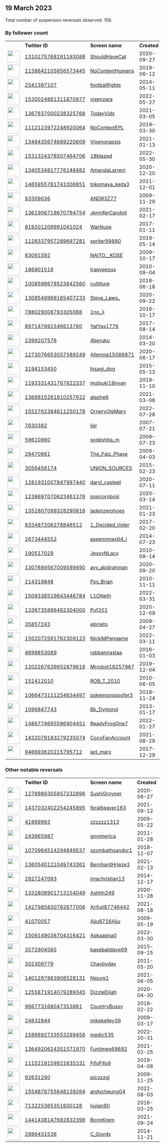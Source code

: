 
## 19 March 2023
Total number of suspension reversals observed: 158.

### By follower count
<table><tr><th></th><th align="left">Twitter ID</th><th align="left">Screen name</th>
<th align="left">Created</th><th align="left">Status</th><th align="left">Suspended</th><th align="left">Followers</th>
<tr><td><a href="https://pbs.twimg.com/profile_images/1365068242918780928/m278bxAZ_normal.jpg"><img src="https://pbs.twimg.com/profile_images/1365068242918780928/m278bxAZ_normal.jpg" width="40px" height="40px" align="center"/></a></td><td><a href="https://twitter.com/intent/user?user_id=1310275768191193088">1310275768191193088</a></td><td><a href="https://twitter.com/ShouldHaveCat">ShouldHaveCat</a></td><td>2020-09-27</td><td align="center"></td><td></td><td>1505315</td></tr>
<tr><td><a href="https://pbs.twimg.com/profile_images/1207636309508014081/hfA24vWM_normal.jpg"><img src="https://pbs.twimg.com/profile_images/1207636309508014081/hfA24vWM_normal.jpg" width="40px" height="40px" align="center"/></a></td><td><a href="https://twitter.com/intent/user?user_id=1138842105856573445">1138842105856573445</a></td><td><a href="https://twitter.com/NoContextHumans">NoContextHumans</a></td><td>2019-06-12</td><td align="center"></td><td>2022-07-27</td><td>1486108</td></tr>
<tr><td><a href="https://pbs.twimg.com/profile_images/1437460003900821504/lDsYXZDr_normal.jpg"><img src="https://pbs.twimg.com/profile_images/1437460003900821504/lDsYXZDr_normal.jpg" width="40px" height="40px" align="center"/></a></td><td><a href="https://twitter.com/intent/user?user_id=2541397107">2541397107</a></td><td><a href="https://twitter.com/footbalIfights">footbalIfights</a></td><td>2014-05-11</td><td align="center"></td><td>2022-07-29</td><td>510726</td></tr>
<tr><td><a href="https://pbs.twimg.com/profile_images/1530026125606649856/VBampssd_normal.jpg"><img src="https://pbs.twimg.com/profile_images/1530026125606649856/VBampssd_normal.jpg" width="40px" height="40px" align="center"/></a></td><td><a href="https://twitter.com/intent/user?user_id=1530024881311870977">1530024881311870977</a></td><td><a href="https://twitter.com/vixenzara">vixenzara</a></td><td>2022-05-27</td><td align="center"></td><td>2023-02-03</td><td>327039</td></tr>
<tr><td><a href="https://pbs.twimg.com/profile_images/1431318621574287369/Ft3jWrPb_normal.jpg"><img src="https://pbs.twimg.com/profile_images/1431318621574287369/Ft3jWrPb_normal.jpg" width="40px" height="40px" align="center"/></a></td><td><a href="https://twitter.com/intent/user?user_id=1367837000238325768">1367837000238325768</a></td><td><a href="https://twitter.com/TodayVids">TodayVids</a></td><td>2021-03-05</td><td align="center"></td><td></td><td>294535</td></tr>
<tr><td><a href="https://pbs.twimg.com/profile_images/1490652190217748486/6F_rheWo_normal.jpg"><img src="https://pbs.twimg.com/profile_images/1490652190217748486/6F_rheWo_normal.jpg" width="40px" height="40px" align="center"/></a></td><td><a href="https://twitter.com/intent/user?user_id=1112123972248920064">1112123972248920064</a></td><td><a href="https://twitter.com/NoContextEPL">NoContextEPL</a></td><td>2019-03-30</td><td align="center"></td><td>2022-07-29</td><td>257821</td></tr>
<tr><td><a href="https://pbs.twimg.com/profile_images/1459362961311604741/H0b8_XBH_normal.jpg"><img src="https://pbs.twimg.com/profile_images/1459362961311604741/H0b8_XBH_normal.jpg" width="40px" height="40px" align="center"/></a></td><td><a href="https://twitter.com/intent/user?user_id=1349435674689220609">1349435674689220609</a></td><td><a href="https://twitter.com/Vixenonassis">Vixenonassis</a></td><td>2021-01-13</td><td align="center"></td><td>2023-02-04</td><td>189730</td></tr>
<tr><td><a href="https://pbs.twimg.com/profile_images/1636537227831558144/PxiZH4OK_normal.jpg"><img src="https://pbs.twimg.com/profile_images/1636537227831558144/PxiZH4OK_normal.jpg" width="40px" height="40px" align="center"/></a></td><td><a href="https://twitter.com/intent/user?user_id=1531324378507464706">1531324378507464706</a></td><td><a href="https://twitter.com/18blazed">18blazed</a></td><td>2022-05-30</td><td align="center"></td><td>2023-02-03</td><td>162173</td></tr>
<tr><td><a href="https://pbs.twimg.com/profile_images/1435350430045851651/Qy0pTEkH_normal.jpg"><img src="https://pbs.twimg.com/profile_images/1435350430045851651/Qy0pTEkH_normal.jpg" width="40px" height="40px" align="center"/></a></td><td><a href="https://twitter.com/intent/user?user_id=1340534817776148482">1340534817776148482</a></td><td><a href="https://twitter.com/AmandaLarreni">AmandaLarreni</a></td><td>2020-12-20</td><td align="center"></td><td>2022-06-03</td><td>140359</td></tr>
<tr><td><a href="https://pbs.twimg.com/profile_images/1465956099589173248/NW6NL-m__normal.jpg"><img src="https://pbs.twimg.com/profile_images/1465956099589173248/NW6NL-m__normal.jpg" width="40px" height="40px" align="center"/></a></td><td><a href="https://twitter.com/intent/user?user_id=1465955781741006851">1465955781741006851</a></td><td><a href="https://twitter.com/tokomaya_keita3">tokomaya_keita3</a></td><td>2021-12-01</td><td align="center"></td><td>2023-02-03</td><td>124196</td></tr>
<tr><td><a href="https://pbs.twimg.com/profile_images/1243197244981104640/eJxRy6Yc_normal.jpg"><img src="https://pbs.twimg.com/profile_images/1243197244981104640/eJxRy6Yc_normal.jpg" width="40px" height="40px" align="center"/></a></td><td><a href="https://twitter.com/intent/user?user_id=93309036">93309036</a></td><td><a href="https://twitter.com/ANDR3Z77">ANDR3Z77</a></td><td>2009-11-29</td><td align="center"></td><td>2022-03-24</td><td>105611</td></tr>
<tr><td><a href="https://pbs.twimg.com/profile_images/1444737216811573248/it24QcXv_normal.jpg"><img src="https://pbs.twimg.com/profile_images/1444737216811573248/it24QcXv_normal.jpg" width="40px" height="40px" align="center"/></a></td><td><a href="https://twitter.com/intent/user?user_id=1361906718670794754">1361906718670794754</a></td><td><a href="https://twitter.com/JenniferCandoli">JenniferCandoli</a></td><td>2021-02-17</td><td align="center"></td><td>2022-06-03</td><td>71208</td></tr>
<tr><td><a href="https://pbs.twimg.com/profile_images/1198807543205765121/LPhFDOcU_normal.jpg"><img src="https://pbs.twimg.com/profile_images/1198807543205765121/LPhFDOcU_normal.jpg" width="40px" height="40px" align="center"/></a></td><td><a href="https://twitter.com/intent/user?user_id=819201209991041024">819201209991041024</a></td><td><a href="https://twitter.com/WarNuse">WarNuse</a></td><td>2017-01-11</td><td align="center"></td><td></td><td>68987</td></tr>
<tr><td><a href="https://pbs.twimg.com/profile_images/1145825278834434048/wBlkauRi_normal.png"><img src="https://pbs.twimg.com/profile_images/1145825278834434048/wBlkauRi_normal.png" width="40px" height="40px" align="center"/></a></td><td><a href="https://twitter.com/intent/user?user_id=1128337957289697281">1128337957289697281</a></td><td><a href="https://twitter.com/spriter99880">spriter99880</a></td><td>2019-05-14</td><td align="center"></td><td>2022-04-05</td><td>43787</td></tr>
<tr><td><a href="https://pbs.twimg.com/profile_images/1593509605954711552/8QVIuROa_normal.jpg"><img src="https://pbs.twimg.com/profile_images/1593509605954711552/8QVIuROa_normal.jpg" width="40px" height="40px" align="center"/></a></td><td><a href="https://twitter.com/intent/user?user_id=83091592">83091592</a></td><td><a href="https://twitter.com/NAITO__KOSE">NAITO__KOSE</a></td><td>2009-10-17</td><td align="center"></td><td>2023-02-03</td><td>29438</td></tr>
<tr><td><a href="https://pbs.twimg.com/profile_images/1620415618108325889/BtKmNQ4S_normal.jpg"><img src="https://pbs.twimg.com/profile_images/1620415618108325889/BtKmNQ4S_normal.jpg" width="40px" height="40px" align="center"/></a></td><td><a href="https://twitter.com/intent/user?user_id=186901519">186901519</a></td><td><a href="https://twitter.com/trapyeezus">trapyeezus</a></td><td>2010-09-04</td><td align="center">🔒</td><td>2022-02-20</td><td>26594</td></tr>
<tr><td><a href="https://pbs.twimg.com/profile_images/1073902361565814790/honJyiSZ_normal.jpg"><img src="https://pbs.twimg.com/profile_images/1073902361565814790/honJyiSZ_normal.jpg" width="40px" height="40px" align="center"/></a></td><td><a href="https://twitter.com/intent/user?user_id=1008598678523842560">1008598678523842560</a></td><td><a href="https://twitter.com/culttture">culttture</a></td><td>2018-06-18</td><td align="center"></td><td></td><td>25841</td></tr>
<tr><td><a href="https://pbs.twimg.com/profile_images/1489583865568145419/L4dCNJCB_normal.jpg"><img src="https://pbs.twimg.com/profile_images/1489583865568145419/L4dCNJCB_normal.jpg" width="40px" height="40px" align="center"/></a></td><td><a href="https://twitter.com/intent/user?user_id=1308549999165407233">1308549999165407233</a></td><td><a href="https://twitter.com/Steve_Laws_">Steve_Laws_</a></td><td>2020-09-22</td><td align="center"></td><td>2022-03-23</td><td>24144</td></tr>
<tr><td><a href="https://pbs.twimg.com/profile_images/1609214370239893504/kptiCjlv_normal.jpg"><img src="https://pbs.twimg.com/profile_images/1609214370239893504/kptiCjlv_normal.jpg" width="40px" height="40px" align="center"/></a></td><td><a href="https://twitter.com/intent/user?user_id=788029008793305088">788029008793305088</a></td><td><a href="https://twitter.com/1no_ji">1no_ji</a></td><td>2016-10-17</td><td align="center"></td><td>2023-02-03</td><td>21905</td></tr>
<tr><td><a href="https://pbs.twimg.com/profile_images/1584156077645393920/1SFrKpQk_normal.jpg"><img src="https://pbs.twimg.com/profile_images/1584156077645393920/1SFrKpQk_normal.jpg" width="40px" height="40px" align="center"/></a></td><td><a href="https://twitter.com/intent/user?user_id=897147991546613760">897147991546613760</a></td><td><a href="https://twitter.com/YatYas1776">YatYas1776</a></td><td>2017-08-14</td><td align="center"></td><td>2022-11-06</td><td>16915</td></tr>
<tr><td><a href="https://pbs.twimg.com/profile_images/1590385753896681473/sVPyr51T_normal.jpg"><img src="https://pbs.twimg.com/profile_images/1590385753896681473/sVPyr51T_normal.jpg" width="40px" height="40px" align="center"/></a></td><td><a href="https://twitter.com/intent/user?user_id=2399207576">2399207576</a></td><td><a href="https://twitter.com/4beruku">4beruku</a></td><td>2014-03-20</td><td align="center"></td><td>2023-02-03</td><td>15524</td></tr>
<tr><td><a href="https://pbs.twimg.com/profile_images/1275442976685092865/fem49jMh_normal.jpg"><img src="https://pbs.twimg.com/profile_images/1275442976685092865/fem49jMh_normal.jpg" width="40px" height="40px" align="center"/></a></td><td><a href="https://twitter.com/intent/user?user_id=1273076653057589249">1273076653057589249</a></td><td><a href="https://twitter.com/Allenma15086871">Allenma15086871</a></td><td>2020-06-17</td><td align="center"></td><td></td><td>14118</td></tr>
<tr><td><a href="https://pbs.twimg.com/profile_images/1636871035126689792/pueogsHm_normal.jpg"><img src="https://pbs.twimg.com/profile_images/1636871035126689792/pueogsHm_normal.jpg" width="40px" height="40px" align="center"/></a></td><td><a href="https://twitter.com/intent/user?user_id=3194153450">3194153450</a></td><td><a href="https://twitter.com/hisagi_dog">hisagi_dog</a></td><td>2015-05-13</td><td align="center"></td><td>2023-02-02</td><td>12921</td></tr>
<tr><td><a href="https://pbs.twimg.com/profile_images/1518480105118466048/CvuhRihU_normal.jpg"><img src="https://pbs.twimg.com/profile_images/1518480105118466048/CvuhRihU_normal.jpg" width="40px" height="40px" align="center"/></a></td><td><a href="https://twitter.com/intent/user?user_id=1193331431767822337">1193331431767822337</a></td><td><a href="https://twitter.com/mutsuki18nyan">mutsuki18nyan</a></td><td>2019-11-10</td><td align="center"></td><td>2023-02-03</td><td>10976</td></tr>
<tr><td><a href="https://pbs.twimg.com/profile_images/1562380684572106753/0Qm-3JvI_normal.jpg"><img src="https://pbs.twimg.com/profile_images/1562380684572106753/0Qm-3JvI_normal.jpg" width="40px" height="40px" align="center"/></a></td><td><a href="https://twitter.com/intent/user?user_id=1368815261810257922">1368815261810257922</a></td><td><a href="https://twitter.com/alazhe6">alazhe6</a></td><td>2021-03-08</td><td align="center"></td><td>2023-02-03</td><td>10377</td></tr>
<tr><td><a href="https://pbs.twimg.com/profile_images/1619742112060243968/5NlJuh3W_normal.jpg"><img src="https://pbs.twimg.com/profile_images/1619742112060243968/5NlJuh3W_normal.jpg" width="40px" height="40px" align="center"/></a></td><td><a href="https://twitter.com/intent/user?user_id=1552762384611250178">1552762384611250178</a></td><td><a href="https://twitter.com/OrneryOleMarv">OrneryOleMarv</a></td><td>2022-07-28</td><td align="center"></td><td>2023-03-15</td><td>10104</td></tr>
<tr><td><a href="https://pbs.twimg.com/profile_images/24692232/Beijing_Great_Wall_Cable_Car6_normal.jpg"><img src="https://pbs.twimg.com/profile_images/24692232/Beijing_Great_Wall_Cable_Car6_normal.jpg" width="40px" height="40px" align="center"/></a></td><td><a href="https://twitter.com/intent/user?user_id=7630382">7630382</a></td><td><a href="https://twitter.com/liel">liel</a></td><td>2007-07-21</td><td align="center"></td><td>2023-03-15</td><td>8092</td></tr>
<tr><td><a href="https://pbs.twimg.com/profile_images/1510303471056330754/oOcf_ZnK_normal.jpg"><img src="https://pbs.twimg.com/profile_images/1510303471056330754/oOcf_ZnK_normal.jpg" width="40px" height="40px" align="center"/></a></td><td><a href="https://twitter.com/intent/user?user_id=59610860">59610860</a></td><td><a href="https://twitter.com/sodeshita_m">sodeshita_m</a></td><td>2009-07-23</td><td align="center"></td><td>2023-02-04</td><td>7745</td></tr>
<tr><td><a href="https://pbs.twimg.com/profile_images/1636951019392319488/lXbYPhS2_normal.jpg"><img src="https://pbs.twimg.com/profile_images/1636951019392319488/lXbYPhS2_normal.jpg" width="40px" height="40px" align="center"/></a></td><td><a href="https://twitter.com/intent/user?user_id=28470661">28470661</a></td><td><a href="https://twitter.com/The_Faiz_Phase">The_Faiz_Phase</a></td><td>2009-04-03</td><td align="center"></td><td>2022-12-01</td><td>7356</td></tr>
<tr><td><a href="https://pbs.twimg.com/profile_images/1613203689300172804/lnFnpvc1_normal.jpg"><img src="https://pbs.twimg.com/profile_images/1613203689300172804/lnFnpvc1_normal.jpg" width="40px" height="40px" align="center"/></a></td><td><a href="https://twitter.com/intent/user?user_id=3056458174">3056458174</a></td><td><a href="https://twitter.com/UNION_SOURCES">UNION_SOURCES</a></td><td>2015-02-23</td><td align="center"></td><td>2023-02-03</td><td>6435</td></tr>
<tr><td><a href="https://pbs.twimg.com/profile_images/1315046296483442688/zImZxa2R_normal.jpg"><img src="https://pbs.twimg.com/profile_images/1315046296483442688/zImZxa2R_normal.jpg" width="40px" height="40px" align="center"/></a></td><td><a href="https://twitter.com/intent/user?user_id=1281931007847997440">1281931007847997440</a></td><td><a href="https://twitter.com/daryl_casteel">daryl_casteel</a></td><td>2020-07-11</td><td align="center"></td><td></td><td>6128</td></tr>
<tr><td><a href="https://pbs.twimg.com/profile_images/1483991872032763904/AJ0lt1ol_normal.jpg"><img src="https://pbs.twimg.com/profile_images/1483991872032763904/AJ0lt1ol_normal.jpg" width="40px" height="40px" align="center"/></a></td><td><a href="https://twitter.com/intent/user?user_id=1238697070623461376">1238697070623461376</a></td><td><a href="https://twitter.com/popcornboiii">popcornboiii</a></td><td>2020-03-14</td><td align="center"></td><td>2022-11-29</td><td>5532</td></tr>
<tr><td><a href="https://pbs.twimg.com/profile_images/1633489533843955714/6iWhGOOa_normal.jpg"><img src="https://pbs.twimg.com/profile_images/1633489533843955714/6iWhGOOa_normal.jpg" width="40px" height="40px" align="center"/></a></td><td><a href="https://twitter.com/intent/user?user_id=1352807099328290816">1352807099328290816</a></td><td><a href="https://twitter.com/jadenzerohoes">jadenzerohoes</a></td><td>2021-01-23</td><td align="center"></td><td></td><td>3793</td></tr>
<tr><td><a href="https://pbs.twimg.com/profile_images/1351781992837255174/BL7Y2mEo_normal.png"><img src="https://pbs.twimg.com/profile_images/1351781992837255174/BL7Y2mEo_normal.png" width="40px" height="40px" align="center"/></a></td><td><a href="https://twitter.com/intent/user?user_id=833487206278848512">833487206278848512</a></td><td><a href="https://twitter.com/1_Decided_Voter">1_Decided_Voter</a></td><td>2017-02-20</td><td align="center"></td><td>2022-05-21</td><td>3269</td></tr>
<tr><td><a href="https://pbs.twimg.com/profile_images/1123940443685888000/MH7VDnBc_normal.jpg"><img src="https://pbs.twimg.com/profile_images/1123940443685888000/MH7VDnBc_normal.jpg" width="40px" height="40px" align="center"/></a></td><td><a href="https://twitter.com/intent/user?user_id=2673444552">2673444552</a></td><td><a href="https://twitter.com/aspennmax64_l">aspennmax64_l</a></td><td>2014-07-23</td><td align="center"></td><td></td><td>3239</td></tr>
<tr><td><a href="https://pbs.twimg.com/profile_images/1630234354285948929/Mr8uzqXL_normal.jpg"><img src="https://pbs.twimg.com/profile_images/1630234354285948929/Mr8uzqXL_normal.jpg" width="40px" height="40px" align="center"/></a></td><td><a href="https://twitter.com/intent/user?user_id=190517029">190517029</a></td><td><a href="https://twitter.com/JessyNLacy">JessyNLacy</a></td><td>2010-09-14</td><td align="center"></td><td>2023-03-15</td><td>2772</td></tr>
<tr><td><a href="https://pbs.twimg.com/profile_images/1313167909078929410/4OULn4xY_normal.jpg"><img src="https://pbs.twimg.com/profile_images/1313167909078929410/4OULn4xY_normal.jpg" width="40px" height="40px" align="center"/></a></td><td><a href="https://twitter.com/intent/user?user_id=1307689567009599490">1307689567009599490</a></td><td><a href="https://twitter.com/avv_abdirahman">avv_abdirahman</a></td><td>2020-09-20</td><td align="center"></td><td>2023-01-30</td><td>2443</td></tr>
<tr><td><a href="https://pbs.twimg.com/profile_images/1632431432365924352/vMOh--SE_normal.jpg"><img src="https://pbs.twimg.com/profile_images/1632431432365924352/vMOh--SE_normal.jpg" width="40px" height="40px" align="center"/></a></td><td><a href="https://twitter.com/intent/user?user_id=214319848">214319848</a></td><td><a href="https://twitter.com/Psy_Brian">Psy_Brian</a></td><td>2010-11-11</td><td align="center"></td><td>2023-03-17</td><td>2250</td></tr>
<tr><td><a href="https://pbs.twimg.com/profile_images/1582098671092396033/4hQdUcw0_normal.jpg"><img src="https://pbs.twimg.com/profile_images/1582098671092396033/4hQdUcw0_normal.jpg" width="40px" height="40px" align="center"/></a></td><td><a href="https://twitter.com/intent/user?user_id=1509338519843446784">1509338519843446784</a></td><td><a href="https://twitter.com/L1ONeth">L1ONeth</a></td><td>2022-03-31</td><td align="center"></td><td>2023-02-28</td><td>1663</td></tr>
<tr><td><a href="https://pbs.twimg.com/profile_images/1464747015120769030/fcAo_udV_normal.jpg"><img src="https://pbs.twimg.com/profile_images/1464747015120769030/fcAo_udV_normal.jpg" width="40px" height="40px" align="center"/></a></td><td><a href="https://twitter.com/intent/user?user_id=1336735896482304000">1336735896482304000</a></td><td><a href="https://twitter.com/Puf201">Puf201</a></td><td>2020-12-09</td><td align="center"></td><td></td><td>1653</td></tr>
<tr><td><a href="https://pbs.twimg.com/profile_images/966447175654928385/gCtQDPzr_normal.jpg"><img src="https://pbs.twimg.com/profile_images/966447175654928385/gCtQDPzr_normal.jpg" width="40px" height="40px" align="center"/></a></td><td><a href="https://twitter.com/intent/user?user_id=35857243">35857243</a></td><td><a href="https://twitter.com/elprieto">elprieto</a></td><td>2009-04-27</td><td align="center"></td><td></td><td>1620</td></tr>
<tr><td><a href="https://pbs.twimg.com/profile_images/1636841728626794498/SlOBp-zb_normal.jpg"><img src="https://pbs.twimg.com/profile_images/1636841728626794498/SlOBp-zb_normal.jpg" width="40px" height="40px" align="center"/></a></td><td><a href="https://twitter.com/intent/user?user_id=1502072591762309123">1502072591762309123</a></td><td><a href="https://twitter.com/NickiMPengame">NickiMPengame</a></td><td>2022-03-11</td><td align="center"></td><td>2022-11-17</td><td>1457</td></tr>
<tr><td><a href="https://pbs.twimg.com/profile_images/1606787589524099073/7W1SU2gy_normal.jpg"><img src="https://pbs.twimg.com/profile_images/1606787589524099073/7W1SU2gy_normal.jpg" width="40px" height="40px" align="center"/></a></td><td><a href="https://twitter.com/intent/user?user_id=4699853089">4699853089</a></td><td><a href="https://twitter.com/rabbanirastaa">rabbanirastaa</a></td><td>2016-01-03</td><td align="center"></td><td>2023-02-26</td><td>1113</td></tr>
<tr><td><a href="https://pbs.twimg.com/profile_images/1626859416984092672/aO6doP9P_normal.jpg"><img src="https://pbs.twimg.com/profile_images/1626859416984092672/aO6doP9P_normal.jpg" width="40px" height="40px" align="center"/></a></td><td><a href="https://twitter.com/intent/user?user_id=1202267639952879616">1202267639952879616</a></td><td><a href="https://twitter.com/Mrrobot18257967">Mrrobot18257967</a></td><td>2019-12-04</td><td align="center"></td><td>2023-02-28</td><td>1046</td></tr>
<tr><td><a href="https://pbs.twimg.com/profile_images/1532348469972766722/kVc3zMHf_normal.jpg"><img src="https://pbs.twimg.com/profile_images/1532348469972766722/kVc3zMHf_normal.jpg" width="40px" height="40px" align="center"/></a></td><td><a href="https://twitter.com/intent/user?user_id=152412010">152412010</a></td><td><a href="https://twitter.com/ROB_T_2010">ROB_T_2010</a></td><td>2010-06-05</td><td align="center">🔒</td><td>2023-02-03</td><td>978</td></tr>
<tr><td><a href="https://pbs.twimg.com/profile_images/1457303065233694723/cKyIyvOg_normal.jpg"><img src="https://pbs.twimg.com/profile_images/1457303065233694723/cKyIyvOg_normal.jpg" width="40px" height="40px" align="center"/></a></td><td><a href="https://twitter.com/intent/user?user_id=1066473111254634497">1066473111254634497</a></td><td><a href="https://twitter.com/pokemonspoofer3">pokemonspoofer3</a></td><td>2018-11-24</td><td align="center"></td><td>2023-02-09</td><td>834</td></tr>
<tr><td><a href="https://pbs.twimg.com/profile_images/1336817463619686402/FkiDz1E4_normal.jpg"><img src="https://pbs.twimg.com/profile_images/1336817463619686402/FkiDz1E4_normal.jpg" width="40px" height="40px" align="center"/></a></td><td><a href="https://twitter.com/intent/user?user_id=1096847743">1096847743</a></td><td><a href="https://twitter.com/Bk_Dymond">Bk_Dymond</a></td><td>2013-01-17</td><td align="center"></td><td>2023-02-02</td><td>811</td></tr>
<tr><td><a href="https://pbs.twimg.com/profile_images/1486774930586882048/3c4Rz3hF_normal.jpg"><img src="https://pbs.twimg.com/profile_images/1486774930586882048/3c4Rz3hF_normal.jpg" width="40px" height="40px" align="center"/></a></td><td><a href="https://twitter.com/intent/user?user_id=1486774695596904451">1486774695596904451</a></td><td><a href="https://twitter.com/ReadyFrogOne7">ReadyFrogOne7</a></td><td>2022-01-27</td><td align="center"></td><td>2022-06-24</td><td>759</td></tr>
<tr><td><a href="https://pbs.twimg.com/profile_images/1632508163512467461/fSAvV6-G_normal.jpg"><img src="https://pbs.twimg.com/profile_images/1632508163512467461/fSAvV6-G_normal.jpg" width="40px" height="40px" align="center"/></a></td><td><a href="https://twitter.com/intent/user?user_id=1432079183279235074">1432079183279235074</a></td><td><a href="https://twitter.com/CocoFanAccount">CocoFanAccount</a></td><td>2021-08-29</td><td align="center"></td><td></td><td>753</td></tr>
<tr><td><a href="https://pbs.twimg.com/profile_images/1172519845180653568/Bz_wmMMP_normal.jpg"><img src="https://pbs.twimg.com/profile_images/1172519845180653568/Bz_wmMMP_normal.jpg" width="40px" height="40px" align="center"/></a></td><td><a href="https://twitter.com/intent/user?user_id=946693620215795712">946693620215795712</a></td><td><a href="https://twitter.com/jarl_marx">jarl_marx</a></td><td>2017-12-29</td><td align="center"></td><td>2022-07-03</td><td>668</td></tr>
</table>

### Other notable reversals
<table><tr><th></th><th align="left">Twitter ID</th><th align="left">Screen name</th>
<th align="left">Created</th><th align="left">Status</th><th align="left">Suspended</th><th align="left">Followers</th>
<tr><td><a href="https://pbs.twimg.com/profile_images/1585837450500481025/OILmjT1e_normal.jpg"><img src="https://pbs.twimg.com/profile_images/1585837450500481025/OILmjT1e_normal.jpg" width="40px" height="40px" align="center"/></a></td><td><a href="https://twitter.com/intent/user?user_id=1276989305857232896">1276989305857232896</a></td><td><a href="https://twitter.com/SushiGroyper">SushiGroyper</a></td><td>2020-06-27</td><td align="center"></td><td>2022-10-30</td><td>0</td></tr>
<tr><td><a href="https://pbs.twimg.com/profile_images/1437034853418127366/gBll_qEG_normal.jpg"><img src="https://pbs.twimg.com/profile_images/1437034853418127366/gBll_qEG_normal.jpg" width="40px" height="40px" align="center"/></a></td><td><a href="https://twitter.com/intent/user?user_id=1437032402254245895">1437032402254245895</a></td><td><a href="https://twitter.com/feralbeaver163">feralbeaver163</a></td><td>2021-09-12</td><td align="center"></td><td>2023-03-14</td><td>53</td></tr>
<tr><td><a href="https://pbs.twimg.com/profile_images/1595421601234911233/VH9AI-ec_normal.jpg"><img src="https://pbs.twimg.com/profile_images/1595421601234911233/VH9AI-ec_normal.jpg" width="40px" height="40px" align="center"/></a></td><td><a href="https://twitter.com/intent/user?user_id=41869993">41869993</a></td><td><a href="https://twitter.com/zzzzzz1313">zzzzzz1313</a></td><td>2009-05-22</td><td align="center"></td><td>2022-11-26</td><td>22</td></tr>
<tr><td><a href="https://pbs.twimg.com/profile_images/1586424295219253248/lE9twzUq_normal.jpg"><img src="https://pbs.twimg.com/profile_images/1586424295219253248/lE9twzUq_normal.jpg" width="40px" height="40px" align="center"/></a></td><td><a href="https://twitter.com/intent/user?user_id=243965987">243965987</a></td><td><a href="https://twitter.com/goyimerica">goyimerica</a></td><td>2011-01-28</td><td align="center"></td><td>2022-11-10</td><td>388</td></tr>
<tr><td><a href="https://pbs.twimg.com/profile_images/1620278305415995393/T386gtOL_normal.jpg"><img src="https://pbs.twimg.com/profile_images/1620278305415995393/T386gtOL_normal.jpg" width="40px" height="40px" align="center"/></a></td><td><a href="https://twitter.com/intent/user?user_id=1070964514294849537">1070964514294849537</a></td><td><a href="https://twitter.com/szombathsandor1">szombathsandor1</a></td><td>2018-12-07</td><td align="center"></td><td>2023-02-03</td><td>626</td></tr>
<tr><td><a href="https://pbs.twimg.com/profile_images/1592850845586046976/hjCDrw1B_normal.jpg"><img src="https://pbs.twimg.com/profile_images/1592850845586046976/hjCDrw1B_normal.jpg" width="40px" height="40px" align="center"/></a></td><td><a href="https://twitter.com/intent/user?user_id=1360540121049743361">1360540121049743361</a></td><td><a href="https://twitter.com/BernhardHrleze3">BernhardHrleze3</a></td><td>2021-02-13</td><td align="center"></td><td>2023-01-05</td><td>237</td></tr>
<tr><td><a href="https://pbs.twimg.com/profile_images/1251866215422873600/ofhm0eCH_normal.jpg"><img src="https://pbs.twimg.com/profile_images/1251866215422873600/ofhm0eCH_normal.jpg" width="40px" height="40px" align="center"/></a></td><td><a href="https://twitter.com/intent/user?user_id=2927247093">2927247093</a></td><td><a href="https://twitter.com/imachristian13">imachristian13</a></td><td>2014-12-17</td><td align="center"></td><td>2023-02-23</td><td>66</td></tr>
<tr><td><a href="https://pbs.twimg.com/profile_images/1498189141355474951/UHXonJBz_normal.jpg"><img src="https://pbs.twimg.com/profile_images/1498189141355474951/UHXonJBz_normal.jpg" width="40px" height="40px" align="center"/></a></td><td><a href="https://twitter.com/intent/user?user_id=1332808901713154049">1332808901713154049</a></td><td><a href="https://twitter.com/Ashhh249">Ashhh249</a></td><td>2020-11-28</td><td align="center"></td><td>2023-02-03</td><td>561</td></tr>
<tr><td><a href="https://pbs.twimg.com/profile_images/1500391724576751617/VDWIYx_A_normal.jpg"><img src="https://pbs.twimg.com/profile_images/1500391724576751617/VDWIYx_A_normal.jpg" width="40px" height="40px" align="center"/></a></td><td><a href="https://twitter.com/intent/user?user_id=1427985830782677006">1427985830782677006</a></td><td><a href="https://twitter.com/ArifulI87746442">ArifulI87746442</a></td><td>2021-08-18</td><td align="center"></td><td>2023-02-04</td><td>29</td></tr>
<tr><td><a href="https://pbs.twimg.com/profile_images/1261504048743755779/VeU8FWT8_normal.jpg"><img src="https://pbs.twimg.com/profile_images/1261504048743755779/VeU8FWT8_normal.jpg" width="40px" height="40px" align="center"/></a></td><td><a href="https://twitter.com/intent/user?user_id=41070057">41070057</a></td><td><a href="https://twitter.com/Ajju8716Ajju">Ajju8716Ajju</a></td><td>2009-05-19</td><td align="center">🔒</td><td>2023-02-03</td><td>0</td></tr>
<tr><td><a href="https://pbs.twimg.com/profile_images/1586974426523910145/gMrsTE7C_normal.jpg"><img src="https://pbs.twimg.com/profile_images/1586974426523910145/gMrsTE7C_normal.jpg" width="40px" height="40px" align="center"/></a></td><td><a href="https://twitter.com/intent/user?user_id=1509149038704316421">1509149038704316421</a></td><td><a href="https://twitter.com/Apkaapna0">Apkaapna0</a></td><td>2022-03-30</td><td align="center"></td><td>2023-02-03</td><td>26</td></tr>
<tr><td><a href="https://pbs.twimg.com/profile_images/643838336784797696/uopGPAdt_normal.jpg"><img src="https://pbs.twimg.com/profile_images/643838336784797696/uopGPAdt_normal.jpg" width="40px" height="40px" align="center"/></a></td><td><a href="https://twitter.com/intent/user?user_id=3572904565">3572904565</a></td><td><a href="https://twitter.com/baseballdave69">baseballdave69</a></td><td>2015-09-15</td><td align="center"></td><td>2023-02-03</td><td>147</td></tr>
<tr><td><a href="https://pbs.twimg.com/profile_images/1550288771790290944/7rOyh2s2_normal.jpg"><img src="https://pbs.twimg.com/profile_images/1550288771790290944/7rOyh2s2_normal.jpg" width="40px" height="40px" align="center"/></a></td><td><a href="https://twitter.com/intent/user?user_id=302309779">302309779</a></td><td><a href="https://twitter.com/Chaybyday">Chaybyday</a></td><td>2011-05-20</td><td align="center"></td><td>2023-01-27</td><td>525</td></tr>
<tr><td><a href="https://pbs.twimg.com/profile_images/1537689993426087936/Q7BCnpef_normal.jpg"><img src="https://pbs.twimg.com/profile_images/1537689993426087936/Q7BCnpef_normal.jpg" width="40px" height="40px" align="center"/></a></td><td><a href="https://twitter.com/intent/user?user_id=1401287863908528131">1401287863908528131</a></td><td><a href="https://twitter.com/Njpure1">Njpure1</a></td><td>2021-06-05</td><td align="center">🔒</td><td>2023-02-03</td><td>185</td></tr>
<tr><td><a href="https://pbs.twimg.com/profile_images/1279583968032161793/QlnqZMz__normal.jpg"><img src="https://pbs.twimg.com/profile_images/1279583968032161793/QlnqZMz__normal.jpg" width="40px" height="40px" align="center"/></a></td><td><a href="https://twitter.com/intent/user?user_id=1255871914079289345">1255871914079289345</a></td><td><a href="https://twitter.com/DizzleElijah">DizzleElijah</a></td><td>2020-04-30</td><td align="center"></td><td>2023-02-03</td><td>15</td></tr>
<tr><td><a href="https://pbs.twimg.com/profile_images/1609524828582645762/yXEWrvnr_normal.jpg"><img src="https://pbs.twimg.com/profile_images/1609524828582645762/yXEWrvnr_normal.jpg" width="40px" height="40px" align="center"/></a></td><td><a href="https://twitter.com/intent/user?user_id=966773168047353861">966773168047353861</a></td><td><a href="https://twitter.com/CountryBussy">CountryBussy</a></td><td>2018-02-22</td><td align="center">🔒</td><td>2023-02-03</td><td>18</td></tr>
<tr><td><a href="https://pbs.twimg.com/profile_images/529827246547423232/hv0F90h4_normal.jpeg"><img src="https://pbs.twimg.com/profile_images/529827246547423232/hv0F90h4_normal.jpeg" width="40px" height="40px" align="center"/></a></td><td><a href="https://twitter.com/intent/user?user_id=24832844">24832844</a></td><td><a href="https://twitter.com/mikekelley39">mikekelley39</a></td><td>2009-03-17</td><td align="center"></td><td>2022-08-24</td><td>0</td></tr>
<tr><td><a href="https://pbs.twimg.com/profile_images/1589950517840592897/XIGqptv5_normal.jpg"><img src="https://pbs.twimg.com/profile_images/1589950517840592897/XIGqptv5_normal.jpg" width="40px" height="40px" align="center"/></a></td><td><a href="https://twitter.com/intent/user?user_id=1586892733553299456">1586892733553299456</a></td><td><a href="https://twitter.com/medic535">medic535</a></td><td>2022-10-31</td><td align="center"></td><td>2022-11-25</td><td>21</td></tr>
<tr><td><a href="https://pbs.twimg.com/profile_images/1364938710240792585/f7v3ZPGj_normal.jpg"><img src="https://pbs.twimg.com/profile_images/1364938710240792585/f7v3ZPGj_normal.jpg" width="40px" height="40px" align="center"/></a></td><td><a href="https://twitter.com/intent/user?user_id=1364920624351571970">1364920624351571970</a></td><td><a href="https://twitter.com/Funtimes69692">Funtimes69692</a></td><td>2021-02-25</td><td align="center">🔒</td><td>2023-02-04</td><td>491</td></tr>
<tr><td><a href="https://pbs.twimg.com/profile_images/1564742372516323328/4MtIyo6A_normal.jpg"><img src="https://pbs.twimg.com/profile_images/1564742372516323328/4MtIyo6A_normal.jpg" width="40px" height="40px" align="center"/></a></td><td><a href="https://twitter.com/intent/user?user_id=1115219159921635331">1115219159921635331</a></td><td><a href="https://twitter.com/FifoFifo9">FifoFifo9</a></td><td>2019-04-08</td><td align="center">🔒</td><td>2023-02-04</td><td>0</td></tr>
<tr><td><a href="https://pbs.twimg.com/profile_images/1499426840078860288/hqUkt_V3_normal.jpg"><img src="https://pbs.twimg.com/profile_images/1499426840078860288/hqUkt_V3_normal.jpg" width="40px" height="40px" align="center"/></a></td><td><a href="https://twitter.com/intent/user?user_id=92631290">92631290</a></td><td><a href="https://twitter.com/picozzgi">picozzgi</a></td><td>2009-11-25</td><td align="center"></td><td>2023-02-04</td><td>171</td></tr>
<tr><td><a href="https://pbs.twimg.com/profile_images/1605254164308963328/GIfObpwm_normal.jpg"><img src="https://pbs.twimg.com/profile_images/1605254164308963328/GIfObpwm_normal.jpg" width="40px" height="40px" align="center"/></a></td><td><a href="https://twitter.com/intent/user?user_id=1554879755648139264">1554879755648139264</a></td><td><a href="https://twitter.com/andycheung04">andycheung04</a></td><td>2022-08-03</td><td align="center"></td><td>2023-03-17</td><td>618</td></tr>
<tr><td><a href="https://pbs.twimg.com/profile_images/1282236993326333954/Dgp-7V1L_normal.jpg"><img src="https://pbs.twimg.com/profile_images/1282236993326333954/Dgp-7V1L_normal.jpg" width="40px" height="40px" align="center"/></a></td><td><a href="https://twitter.com/intent/user?user_id=713225365351600128">713225365351600128</a></td><td><a href="https://twitter.com/liujian90">liujian90</a></td><td>2016-03-25</td><td align="center">🔒</td><td>2023-02-03</td><td>0</td></tr>
<tr><td><a href="https://pbs.twimg.com/profile_images/1442796859559456774/8QhC9kFo_normal.jpg"><img src="https://pbs.twimg.com/profile_images/1442796859559456774/8QhC9kFo_normal.jpg" width="40px" height="40px" align="center"/></a></td><td><a href="https://twitter.com/intent/user?user_id=1441438147682832398">1441438147682832398</a></td><td><a href="https://twitter.com/BonnKrem">BonnKrem</a></td><td>2021-09-24</td><td align="center"></td><td>2023-02-02</td><td>38</td></tr>
<tr><td><a href="https://pbs.twimg.com/profile_images/535610508515504128/X7gQMAPe_normal.jpeg"><img src="https://pbs.twimg.com/profile_images/535610508515504128/X7gQMAPe_normal.jpeg" width="40px" height="40px" align="center"/></a></td><td><a href="https://twitter.com/intent/user?user_id=2886431536">2886431536</a></td><td><a href="https://twitter.com/C_Giords">C_Giords</a></td><td>2014-11-21</td><td align="center">🔒</td><td>2023-02-04</td><td>0</td></tr>
</table>
